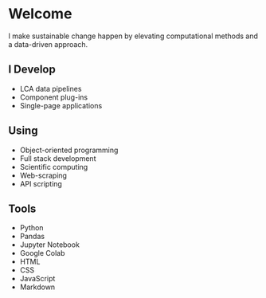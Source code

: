 # Welcome
I make sustainable change happen by elevating computational methods and a data-driven approach.

## I Develop 
- LCA data pipelines
- Component plug-ins
- Single-page applications

## Using
- Object-oriented programming 
- Full stack development
- Scientific computing
- Web-scraping
- API scripting

## Tools
- Python
- Pandas
- Jupyter Notebook
- Google Colab
- HTML
- CSS
- JavaScript
- Markdown
